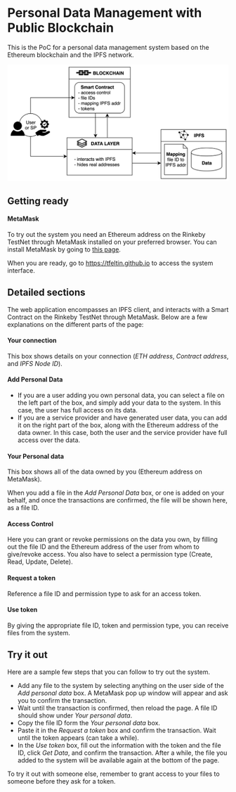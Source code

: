 # Personal Data Management with Public Blockchain

This is the PoC for a personal data management system based on the Ethereum blockchain and the IPFS network.

![System Architecture](assets/architecture.png?raw=true "System Architecture")


## Getting ready

#### MetaMask
To try out the system you need an Ethereum address on the Rinkeby TestNet through MetaMask installed on your preferred browser. You can install MetaMask by going to [this page](https://metamask.io/).

When you are ready, go to https://tfeltin.github.io to access the system interface.

## Detailed sections

The web application encompasses an IPFS client, and interacts with a Smart Contract on the Rinkeby TestNet through MetaMask. Below are a few explanations on the different parts of the page:

#### Your connection

This box shows details on your connection (*ETH address*, *Contract address*, and *IPFS Node ID*).

#### Add Personal Data

- If you are a user adding you own personal data, you can select a file on the left part of the box, and simply add your data to the system. In this case, the user has full access on its data.
- If you are a service provider and have generated user data, you can add it on the right part of the box, along with the Ethereum address of the data owner. In this case, both the user and the service provider have full access over the data.

#### Your Personal data

This box shows all of the data owned by you (Ethereum address on MetaMask).

When you add a file in the *Add Personal Data* box, or one is added on your behalf, and once the transactions are confirmed, the file will be shown here, as a file ID.

#### Access Control

Here you can grant or revoke permissions on the data you own, by filling out the file ID and the Ethereum address of the user from whom to give/revoke access. You also have to select a permission type (Create, Read, Update, Delete).

#### Request a token

Reference a file ID and permission type to ask for an access token.

#### Use token

By giving the appropriate file ID, token and permission type, you can receive files from the system.

## Try it out

Here are a sample few steps that you can follow to try out the system.

- Add any file to the system by selecting anything on the user side of the *Add personal data* box. A MetaMask pop up window will appear and ask you to confirm the transaction.
- Wait until the transaction is confirmed, then reload the page. A file ID should show under *Your personal data*.
- Copy the file ID form the *Your personal data* box.
- Paste it in the *Request a token* box and confirm the transaction. Wait until the token appears (can take a while).
- In the *Use token* box, fill out the information with the token and the file ID, click *Get Data*, and confirm the transaction. After a while, the file you added to the system will be available again at the bottom of the page.

To try it out with someone else, remember to grant access to your files to someone before they ask for a token.
